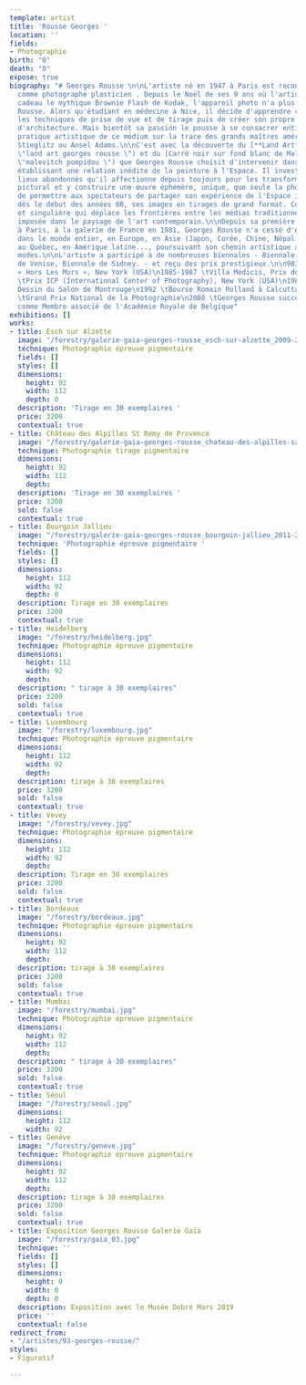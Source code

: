 ```yaml
---
template: artist
title: 'Rousse Georges '
location: ''
fields:
- Photographie
birth: "0"
death: "0"
expose: true
biography: "# Georges Rousse \n\nL'artiste né en 1947 à Paris est reconnu internationalement
  comme photographe plasticien . Depuis le Noël de ses 9 ans où l'artiste reçut en
  cadeau le mythique Brownie Flash de Kodak, l'appareil photo n'a plus quitté Georges
  Rousse. Alors qu'étudiant en médecine à Nice, il décide d'apprendre chez un professionnel
  les techniques de prise de vue et de tirage puis de créer son propre studio de photographie
  d'architecture. Mais bientôt sa passion le pousse à se consacrer entièrement à une
  pratique artistique de ce médium sur la trace des grands maîtres américains, Steichen,
  Stieglitz ou Ansel Adams.\n\nC'est avec la découverte du [**Land Art**](https://www.georgesrousse.com/biographie/
  \"land art georges rousse \") et du [Carré noir sur fond blanc de Malevitch](http://mediation.centrepompidou.fr/education/ressources/ENS-monochrome/ENS-monochrome.html
  \"malevitch pompidou \") que Georges Rousse choisit d'intervenir dans le champ photographique
  établissant une relation inédite de la peinture à l'Espace. Il investit alors des
  lieux abandonnés qu'il affectionne depuis toujours pour les transformer en espace
  pictural et y construire une œuvre éphémère, unique, que seule la photographie restitue.\n\nAfin
  de permettre aux spectateurs de partager son expérience de l'Espace il présente,
  dès le début des années 80, ses images en tirages de grand format. Cette œuvre forte
  et singulière qui déplace les frontières entre les médias traditionnels s'est immédiatement
  imposée dans le paysage de l'art contemporain.\n\nDepuis sa première exposition
  à Paris, à la galerie de France en 1981, Georges Rousse n'a cessé d'exposer et d'intervenir
  dans le monde entier, en Europe, en Asie (Japon, Corée, Chine, Népal.), aux Etats-Unis,
  au Québec, en Amérique latine..., poursuivant son chemin artistique au-delà des
  modes.\n\nL'artiste a participé à de nombreuses biennales - Biennale de Paris, Biennale
  de Venise, Biennale de Sidney. - et reçu des prix prestigieux.\n\n983 \tVilla Médicis
  « Hors Les Murs », New York (USA)\n1985-1987 \tVilla Médicis, Prix de Rome (Italie)\n1988
  \tPrix ICP (International Center of Photography), New York (USA)\n1989 \tPrix de
  Dessin du Salon de Montrouge\n1992 \tBourse Romain Rolland à Calcutta (Inde)\n1993
  \tGrand Prix National de la Photographie\n2008 \tGeorges Rousse succède à Sol Lewitt
  comme Membre associé de l'Académie Royale de Belgique"
exhibitions: []
works:
- title: Esch sur Alzette
  image: "/forestry/galerie-gaia-georges-rousse_esch-sur-alzette_2009-2019_galerie-catherine-putman.jpeg"
  technique: Photographie épreuve pigmentaire
  fields: []
  styles: []
  dimensions:
    height: 92
    width: 112
    depth: 0
  description: 'Tirage en 30 exemplaires '
  price: 3200
  contextual: true
- title: Château des Alpilles St Rémy de Provence
  image: "/forestry/galerie-gaia-georges-rousse_chateau-des-alpilles-saint-remy-_2010-2019_galerie-catherine-putman-1.jpeg"
  technique: Photographie tirage pigmentaire
  dimensions:
    height: 92
    width: 112
    depth: 
  description: 'Tirage en 30 exemplaires '
  price: 3200
  sold: false
  contextual: true
- title: Bourgoin Jallieu
  image: "/forestry/galerie-gaia-georges-rousse_bourgoin-jallieu_2011-2019_galerie-catherine-putman-_1a.jpeg"
  technique: 'Photographie épreuve pigmentaire '
  fields: []
  styles: []
  dimensions:
    height: 112
    width: 92
    depth: 0
  description: Tirage en 30 exemplaires
  price: 3200
  contextual: true
- title: Heidelberg
  image: "/forestry/heidelberg.jpg"
  technique: Photographie épreuve pigmentaire
  dimensions:
    height: 112
    width: 92
    depth: 
  description: " tirage à 30 exemplaires"
  price: 3200
  sold: false
  contextual: true
- title: Luxembourg
  image: "/forestry/luxembourg.jpg"
  technique: Photographie épreuve pigmentaire
  dimensions:
    height: 112
    width: 92
    depth: 
  description: tirage à 30 exemplaires
  price: 3200
  sold: false
  contextual: true
- title: Vevey
  image: "/forestry/vevey.jpg"
  technique: Photographie épreuve pigmentaire
  dimensions:
    height: 112
    width: 92
    depth: 
  description: Tirage en 30 exemplaires
  price: 3200
  sold: false
  contextual: true
- title: Bordeaux
  image: "/forestry/bordeaux.jpg"
  technique: Photographie épreuve pigmentaire
  dimensions:
    height: 92
    width: 112
    depth: 
  description: tirage à 30 exemplaires
  price: 3200
  sold: false
  contextual: true
- title: Mumbai
  image: "/forestry/mumbai.jpg"
  technique: Photographie épreuve pigmentaire
  dimensions:
    height: 92
    width: 112
    depth: 
  description: " tirage à 30 exemplaires"
  price: 3200
  sold: false
  contextual: true
- title: Séoul
  image: "/forestry/seoul.jpg"
  dimensions:
    height: 112
    width: 92
- title: Genève
  image: "/forestry/geneve.jpg"
  technique: Photographie épreuve pigmentaire
  dimensions:
    height: 92
    width: 112
    depth: 
  description: tirage à 30 exemplaires
  price: 3200
  sold: false
  contextual: true
- title: Exposition Georges Rousse Galerie Gaïa
  image: "/forestry/gaia_03.jpg"
  technique: ''
  fields: []
  styles: []
  dimensions:
    height: 0
    width: 0
    depth: 0
  description: Exposition avec le Musée Dobré Mars 2019
  price: ''
  contextual: false
redirect_from:
- "/artistes/93-georges-rousse/"
styles:
- Figuratif

---
```

